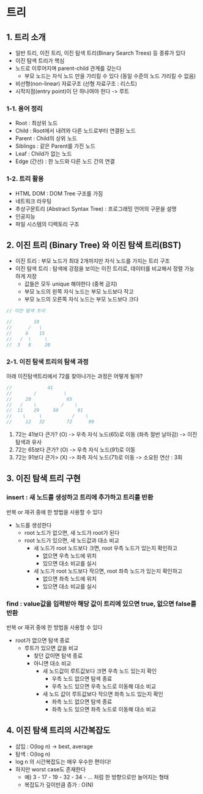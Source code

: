 # 트리
## 1. 트리 소개
- 일반 트리, 이진 트리, 이진 탐색 트리(Binary Search Trees) 등 종류가 있다
- 이진 탐색 트리가 핵심
- 노드로 이루어지며 parent-child 관계를 갖는다
  - 부모 노드는 자식 노드 만을 가리킬 수 있다 (동일 수준의 노드 가리킬 수 없음)
- 비선형(non-linear) 자료구조 (선형 자료구조 : 리스트)
- 시작지점(entry point)이 단 하나여야 한다 -> 루트

### 1-1. 용어 정리
- Root : 최상위 노드
- Child : Root에서 내려와 다른 노드로부터 연결된 노드
- Parent : Child의 상위 노드
- Siblings : 같은 Parent를 가진 노드
- Leaf : Child가 없는 노드
- Edge (간선) : 한 노드와 다른 노드 간의 연결

### 1-2. 트리 활용
- HTML DOM : DOM Tree 구조를 가짐
- 네트워크 라우팅
- 추상구문트리 (Abstract Syntax Tree) : 프로그래밍 언어의 구문을 설명
- 인공지능
- 파일 시스템의 디렉토리 구조

## 2. 이진 트리 (Binary Tree) 와 이진 탐색 트리(BST)
- 이진 트리 : 부모 노드가 최대 2개까지만 자식 노드를 가지는 트리 구조
- 이진 탐색 트리 : 탐색에 강점을 보이는 이진 트리로, 데이터를 비교해서 정렬 가능하게 저장
  - 값들은 모두 unique 해야한다 (중복 금지)
  - 부모 노드의 왼쪽 자식 노드는 부모 노드보다 작고
  - 부모 노드의 오른쪽 자식 노드는 부모 노드보다 크다
```js
// 이진 탐색 트리

//        10
//      /   \
//     6    15
//   /  \     \
//  3   8     20
```

### 2-1. 이진 탐색 트리의 탐색 과정
아래 이진탐색트리에서 72를 찾아나가는 과정은 어떻게 될까?
```js
//             41
//        /          \
//     20             65
//   /    \         /    \
//  11    29     50       91
//    \     \           /    \
//     12   32        72      99
```
1. 72는 41보다 큰가? (O) -> 우측 자식 노드(65)로 이동 (좌측 절반 날아감) -> 이진 탐색과 유사
2. 72는 65보다 큰가? (O) -> 우측 자식 노드(91)로 이동
3. 72는 91보다 큰가> (X) -> 좌측 자식 노드(71)로 이동 -> 소요된 연산 : 3회

## 3. 이진 탐색 트리 구현

### insert : 새 노드를 생성하고 트리에 추가하고 트리를 반환
반복 or 재귀 중에 한 방법을 사용할 수 있다
   
- 노드를 생성한다
  - root 노드가 없으면, 새 노드가 root가 된다
  - root 노드가 있으면, 새 노드값과 대소 비교
    - 새 노드가 root 노드보다 크면, root 우측 노드가 있는지 확인하고
      - 없으면 우측 노드에 위치
      - 있으면 대소 비교를 실시
    - 새 노드가 root 노드보다 작으면, root 좌측 노드가 있는지 확인하고
      - 없으면 좌측 노드에 위치
      - 있으면 대소 비교를 실시

### find : value값을 입력받아 해당 값이 트리에 있으면 true, 없으면 false를 반환
반복 or 재귀 중에 한 방법을 사용할 수 있다  

- root가 없으면 탐색 종료
  - 루트가 있으면 값을 비교
    - 찾던 값이면 탐색 종료
    - 아니면 대소 비교
      - 새 노드값이 루트값보다 크면 우측 노드 있는지 확인
        - 우측 노드 없으면 탐색 종료
        - 우측 노드 있으면 우측 노드로 이동해 대소 비교
      - 새 노드 값이 루트값보다 작으면 좌측 노드 있는지 확인
        - 좌측 노드 없으면 탐색 종료
        - 좌측 노드 있으면 좌측 노드로 이동해 대소 비교

## 4. 이진 탐색 트리의 시간복잡도
- 삽입 : O(log n) -> best, average
- 탐색 : O(log n)
- log n 의 시간복잡도는 매우 우수한 편이다!
- 하지만 worst case도 존재한다
  - 예) 3 - 17 - 19 - 32 - 34 - ... 처럼 한 방향으로만 늘어지는 형태
  - 복잡도가 깊이만큼 증가 : O(N)